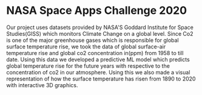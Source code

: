 # NASA Space Apps Challenge 2020
Our project uses datasets provided by NASA'S Goddard Institute for Space Studies(GISS) which monitors Climate Change on a global level. Since Co2 is one of the major greenhouse gases which is responsible for global surface temperature rise, we took the data of global surface-air temperature rise and global co2 concentration in(ppm) from 1958 to till date.
Using this data we developed a predictive ML model which predicts global temperature rise for the future years with respective to the concentration of co2 in our atmosphere. Using this we also made a visual representation of how the surface temperature has risen from 1890 to 2020 with interactive 3D graphics.
